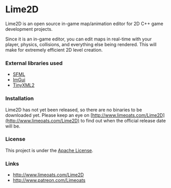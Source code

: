 # Lime2D
Lime2D is an open source in-game map/animation editor for 2D C++ game development projects.

Since it is an in-game editor, you can edit maps in real-time with your player, physics, collisions, and everything else being rendered. This will make for extremely efficient 2D level creation.

### External libraries used
* [SFML](http://www.sfml-dev.org/)
* [ImGui](https://github.com/ocornut/imgui)
* [TinyXML2](http://www.grinninglizard.com/tinyxml2/index.html)

### Installation
Lime2D has not yet been released, so there are no binaries to be downloaded yet. 
Please keep an eye on [http://www.limeoats.com/Lime2D](http://www.limeoats.com/Lime2D) to find out when 
 the official release date will be. 

### License

This project is under the [Apache License](https://github.com/Limeoats/Lime2D/blob/master/LICENSE.md).
 
### Links
* http://www.limeoats.com/Lime2D
* http://www.patreon.com/Limeoats